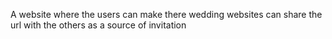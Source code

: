 A website where the users can make there wedding websites can share the url with the others as a source of invitation
